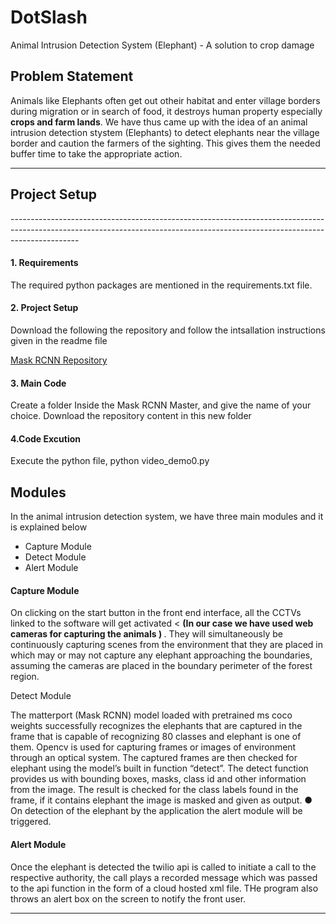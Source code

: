 # DotSlash

Animal Intrusion Detection System (Elephant) - A solution to crop damage

<h2> Problem Statement </h2>

<p>
  
Animals like Elephants often get out otheir habitat and enter village borders during migration or in search of food, it destroys human property especially <b>crops and farm lands</b>. We have thus came up with the idea of an animal intrusion detection stystem (Elephants) to detect elephants near the village border and caution the farmers of the sighting. This gives them the needed buffer time to take the appropriate action.
  
</p>




-------------------------------------------------------------------------------------------------------------------------------------------------------------------------------


<h2> Project Setup </h2>
-----------------------------------------------------------------------------------------------------------------------------------------------------------------------------

<p>
  
  <h4> 1. Requirements </h4>
  
  <p>
  
  The required python  packages are mentioned  in the requirements.txt file.
  
</p>
  
  <h4> 2. Project Setup </h4>
  
  <p>
  
  Download the following the repository and follow the intsallation instructions given in the readme file

  <a href="https://github.com/matterport/Mask_RCNN">Mask RCNN Repository</a>
  
</p>

<h4> 3. Main Code </h4>
  
  <p>
  
 Create a folder Inside the Mask RCNN Master, and give the name of your choice. Download the repository content in this new folder
  
</p>
  

<h4> 4.Code Excution </h4>
  
  <p>
  
Execute the python file, python video_demo0.py
  
</p>



</p>


<h2> Modules </h2>

In the animal intrusion detection system, we have three main modules and it is explained below

<ul>
  <li>Capture Module  </li>
  <li>Detect Module </li>
   <li>Alert Module </li>
</ul>
  
  
  <h4> Capture Module </h4>
  
  
  <p>
  
   On clicking on the start button in the front end interface, all the CCTVs linked to
the software will get activated  < <b> (In our case we have used web cameras for capturing the animals ) </b>. They will simultaneously be continuously
capturing scenes from the environment that they are placed in which may or may
not capture any elephant approaching the boundaries, assuming the cameras are
placed in the boundary perimeter of the forest region.
  
  </p>
  
  
  <h> Detect Module </h4>
  
  <p>
  The matterport (Mask RCNN) model loaded with pretrained ms coco weights successfully recognizes the elephants that are captured in the frame that is capable
  of recognizing 80 classes and elephant is one of them. Opencv is used for capturing frames or images of environment through an optical
system. The captured frames are then checked for elephant using the model’s built in function “detect”. The detect function provides us with bounding boxes, masks, class id and other information from the image. The result is checked for the class labels found in the frame, if it contains elephant the image is masked and given as output. ● On detection of the elephant by the application the alert module will be triggered.
  
  </p>
  
  
  <h4> Alert Module </h4>
  
  <p>
  
Once the elephant is detected the twilio api is called to initiate a call to the respective authority, the call plays a recorded message which was passed to the
api function in the form of a cloud hosted xml file. THe program also throws an alert box on the screen to notify the front user.
  
  </p>
  
  

-------------------------------------------------------------------------------------------------------------------------------------------------------------------------------

  
  

